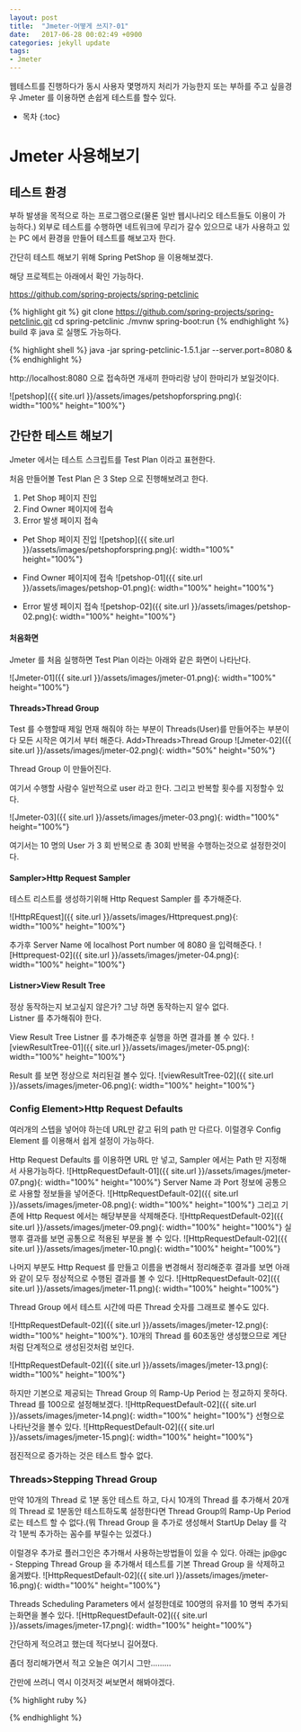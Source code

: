 ```yaml
---
layout: post
title:  "Jmeter-어떻게 쓰지?-01"
date:   2017-06-28 00:02:49 +0900
categories: jekyll update
tags:
- Jmeter
---
```


웹테스트를 진행하다가 동시 사용자 몇명까지 처리가 가능한지 또는 부하를 주고 싶을경우 Jmeter 를 이용하면 손쉽게 테스트를 할수 있다.

* 목차
{:toc}

# Jmeter 사용해보기

## 테스트 환경

부하 발생을 목적으로 하는 프로그램으로(물론 일반 웹시나리오 테스트들도 이용이 가능하다.) 외부로 테스트를 수행하면 네트워크에 무리가 갈수 있으므로 내가 사용하고 있는 PC 에서 환경을 만들어 테스트를 해보고자 한다.

간단히 테스트 해보기 위해 Spring PetShop 을 이용해보겠다. 

해당 프로젝트는 아래에서 확인 가능하다.

<https://github.com/spring-projects/spring-petclinic>

{% highlight git %}
git clone https://github.com/spring-projects/spring-petclinic.git
cd spring-petclinic
./mvnw spring-boot:run
{% endhighlight %}
build 후 java 로 실행도 가능하다.

{% highlight shell %}
java -jar spring-petclinic-1.5.1.jar --server.port=8080 &
{% endhighlight %}



http://localhost:8080 으로 접속하면  개새끼 한마리랑 냥이 한마리가 보일것이다.

![petshop]({{ site.url }}/assets/images/petshopforspring.png){: width="100%" height="100%"}

## 간단한 테스트 해보기
Jmeter 에서는 테스트 스크립트를 Test Plan 이라고 표현한다. 

처음 만들어볼 Test Plan 은 3 Step 으로 진행해보려고 한다. 

1. Pet Shop 페이지 진입
2. Find Owner 페이지에 접속
3. Error 발생 페이지 접속

* Pet Shop 페이지 진입
![petshop]({{ site.url }}/assets/images/petshopforspring.png){: width="100%" height="100%"}

* Find Owner 페이지에 접속
![petshop-01]({{ site.url }}/assets/images/petshop-01.png){: width="100%" height="100%"}

* Error 발생 페이지 접속 
![petshop-02]({{ site.url }}/assets/images/petshop-02.png){: width="100%" height="100%"}

#### 처음화면
Jmeter 를 처음 실행하면 Test Plan 이라는 아래와 같은 화면이 나타난다.

![Jmeter-01]({{ site.url }}/assets/images/jmeter-01.png){: width="100%" height="100%"}

#### Threads>Thread Group 
Test 를 수행할때 제일 먼재 해줘야 하는 부분이 Threads(User)를 만들어주는 부분이다 모든 시작은 여기서 부터 해준다.
Add>Threads>Thread Group
![Jmeter-02]({{ site.url }}/assets/images/jmeter-02.png){: width="50%" height="50%"}

Thread Group 이 만들어진다.

여기서 수행할 사람수 일반적으로 user 라고 한다. 그리고 반복할 횟수를 지정할수 있다.

![Jmeter-03]({{ site.url }}/assets/images/jmeter-03.png){: width="100%" height="100%"}

여기서는 10 명의 User 가 3 회 반복으로 총 30회 반복을 수행하는것으로 설정한것이다.

#### Sampler>Http Request Sampler
테스트 리스트를 생성하기위해 Http Request Sampler 를 추가해준다.

![HttpREquest]({{ site.url }}/assets/images/Httprequest.png){: width="100%" height="100%"}

추가후 Server Name 에 localhost Port number 에 8080 을 입력해준다.
![Httprequest-02]({{ site.url }}/assets/images/jmeter-04.png){: width="100%" height="100%"}
#### Listner>View Result Tree
정상 동작하는지 보고싶지 않은가? 그냥 하면 동작하는지 알수 없다.  
Listner 를 추가해줘야 한다.

View Result Tree Listner 를 추가해준후 실행을 하면 결과를 볼 수 있다.
![viewResultTree-01]({{ site.url }}/assets/images/jmeter-05.png){: width="100%" height="100%"}

Result 를 보면 정상으로 처리된걸 볼수 있다.
![viewResultTree-02]({{ site.url }}/assets/images/jmeter-06.png){: width="100%" height="100%"}

### Config Element>Http Request Defaults
여러개의 스텝을 넣어야 하는데 URL만 같고 뒤의 path 만 다르다. 이럴경우 Config Element 를 이용해서 쉽게 설정이 가능하다.

Http Request Defaults 를 이용하면 URL 만 넣고, Sampler 에서는 Path 만 지정해서 사용가능하다.
![HttpRequestDefault-01]({{ site.url }}/assets/images/jmeter-07.png){: width="100%" height="100%"}
Server Name 과 Port 정보에 공통으로 사용할 정보들을 넣어준다.
![HttpRequestDefault-02]({{ site.url }}/assets/images/jmeter-08.png){: width="100%" height="100%"}
그리고 기존에 Http Request 에서는 해당부분을 삭제해준다.
![HttpRequestDefault-02]({{ site.url }}/assets/images/jmeter-09.png){: width="100%" height="100%"}
실행후 결과를 보면 공통으로 적용된 부분을 볼 수 있다.
![HttpRequestDefault-02]({{ site.url }}/assets/images/jmeter-10.png){: width="100%" height="100%"}

나머지 부분도 Http Request 를 만들고 이름을 변경해서 정리해준후 결과를 보면 아래와 같이 모두 정상적으로 수행된 결과를 볼 수 있다.
![HttpRequestDefault-02]({{ site.url }}/assets/images/jmeter-11.png){: width="100%" height="100%"}

Thread Group 에서 테스트 시간에 따른 Thread 숫자를 그래프로 볼수도 있다.

![HttpRequestDefault-02]({{ site.url }}/assets/images/jmeter-12.png){: width="100%" height="100%"}.
10개의 Thread 를 60초동안 생성했으므로 계단처럼 단계적으로 생성된것처럼 보인다.

![HttpRequestDefault-02]({{ site.url }}/assets/images/jmeter-13.png){: width="100%" height="100%"}

하지만 기본으로 제공되는 Thread Group 의 Ramp-Up Period 는 정교하지 못하다. Thread 를 100으로 설정해보겠다.
![HttpRequestDefault-02]({{ site.url }}/assets/images/jmeter-14.png){: width="100%" height="100%"}
선형으로 나타난것을 볼수 있다.
![HttpRequestDefault-02]({{ site.url }}/assets/images/jmeter-15.png){: width="100%" height="100%"}

점진적으로 증가하는 것은 테스트 할수 없다.

### Threads>Stepping Thread Group

만약 10개의 Thread 로 1분 동안 테스트 하고, 다시 10개의 Thread 를 추가해서 20개의 Thread 로 1분동안 테스트하도록 설정한다면 Thread Group의 Ramp-Up Period 로는 테스트 할 수 없다.(뭐 Thread Group 을 추가로 생성해서 StartUp Delay 를 각각 1분씩 추가하는 꼼수를 부릴수는 있겠다.)

이럴경우 추가로 플러그인은 추가해서 사용하는방법들이 있을 수 있다.
아래는 jp@gc - Stepping Thread Group 을 추가해서 테스트를 기본 Thread Group 을 삭제하고 옮겨봤다.
![HttpRequestDefault-02]({{ site.url }}/assets/images/jmeter-16.png){: width="100%" height="100%"}

Threads Scheduling Parameters 에서 설정한데로 100명의 유저를 10 명씩 추가되는화면을 볼수 있다.
![HttpRequestDefault-02]({{ site.url }}/assets/images/jmeter-17.png){: width="100%" height="100%"}

간단하게 적으려고 했는데 적다보니 길어졌다. 

좀더 정리해가면서 적고 오늘은 여기시 그만.........

간만에 쓰려니 역시 이것저것 써보면서 해봐야겠다.


{% highlight ruby %}

{% endhighlight %}